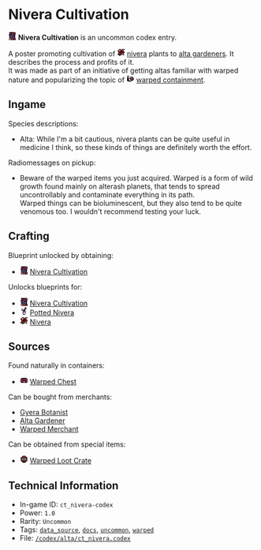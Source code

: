 # Nivera Cultivation

<img src="https://raw.githubusercontent.com/Ceterai/Enternia/main/codex/alta/paper/warped.png" alt="Nivera Cultivation icon" loading="lazy" height=16px width="auto" /> **Nivera Cultivation** is an uncommon codex entry.

A poster promoting cultivation of <img src="https://raw.githubusercontent.com/Ceterai/Enternia/main/objects/alta/special/plants/trees/ct_nivera_tree.png" alt="Nivera icon" loading="lazy" height=16px width="auto" /> [nivera](https://ceterai.github.io/MyEnternia/Wiki/Nivera) plants to [alta gardeners](https://ceterai.github.io/MyEnternia/Wiki/AltaGardener). It describes the process and profits of it.  
It was made as part of an initiative of getting altas familiar with warped nature and popularizing the topic of <img src="https://raw.githubusercontent.com/Ceterai/Enternia/main/codex/alta/datamass/warped.png" alt="Warped Containment icon" loading="lazy" height=16px width="auto" /> [warped containment](https://ceterai.github.io/MyEnternia/Wiki/WarpedContainment).

## Ingame

Species descriptions:

- Alta: While I'm a bit cautious, nivera plants can be quite useful in medicine I think, so these kinds of things are definitely worth the effort.

Radiomessages on pickup:

- Beware of the warped items you just acquired. Warped is a form of wild growth found mainly on alterash planets, that tends to spread uncontrollably and contaminate everything in its path.  
Warped things can be bioluminescent, but they also tend to be quite venomous too. I wouldn't recommend testing your luck.

## Crafting

Blueprint unlocked by obtaining:

- <img src="https://raw.githubusercontent.com/Ceterai/Enternia/main/codex/alta/paper/warped.png" alt="Nivera Cultivation icon" loading="lazy" height=16px width="auto" /> [Nivera Cultivation](https://ceterai.github.io/MyEnternia/Wiki/NiveraCultivation)

Unlocks blueprints for:

- <img src="https://raw.githubusercontent.com/Ceterai/Enternia/main/codex/alta/paper/warped.png" alt="Nivera Cultivation icon" loading="lazy" height=16px width="auto" /> [Nivera Cultivation](https://ceterai.github.io/MyEnternia/Wiki/NiveraCultivation)
- <img src="https://raw.githubusercontent.com/Ceterai/Enternia/main/objects/alta/special/plants/pots/flowers/nivera/icon.png" alt="Potted Nivera icon" loading="lazy" height=16px width="auto" /> [Potted Nivera](https://ceterai.github.io/MyEnternia/Wiki/PottedNivera)
- <img src="https://raw.githubusercontent.com/Ceterai/Enternia/main/objects/alta/special/plants/trees/ct_nivera_tree.png" alt="Nivera icon" loading="lazy" height=16px width="auto" /> [Nivera](https://ceterai.github.io/MyEnternia/Wiki/Nivera)

## Sources

Found naturally in containers:

- <img src="https://raw.githubusercontent.com/Ceterai/Enternia/main/objects/biome/alterash/warped/decorative/chest/icon.png" alt="Warped Chest icon" loading="lazy" height=16px width="auto" /> [Warped Chest](https://ceterai.github.io/MyEnternia/Wiki/WarpedChest)

Can be bought from merchants:

- [Gyera Botanist](https://ceterai.github.io/MyEnternia/Wiki/GyeraBotanist)
- [Alta Gardener](https://ceterai.github.io/MyEnternia/Wiki/AltaGardener)
- [Warped Merchant](https://ceterai.github.io/MyEnternia/Wiki/WarpedMerchant)

Can be obtained from special items:

- <img src="https://raw.githubusercontent.com/Ceterai/Enternia/main/items/active/alta/loot/biome/ct_warped_loot.png" alt="Warped Loot Crate icon" loading="lazy" height=16px width="auto" /> [Warped Loot Crate](https://ceterai.github.io/MyEnternia/Wiki/WarpedLootCrate)

## Technical Information

- In-game ID: `ct_nivera-codex`
- Power: `1.0`
- Rarity: `Uncommon`
- Tags: [`data_source`](https://ceterai.github.io/MyEnternia/Wiki/Tags/DataSource), [`docs`](https://ceterai.github.io/MyEnternia/Wiki/Tags/Docs), [`uncommon`](https://ceterai.github.io/MyEnternia/Wiki/Tags/Uncommon), [`warped`](https://ceterai.github.io/MyEnternia/Wiki/Tags/Warped)
- File: [`/codex/alta/ct_nivera.codex`](https://github.com/Ceterai/Enternia/blob/main/codex/alta/ct_nivera.codex)
